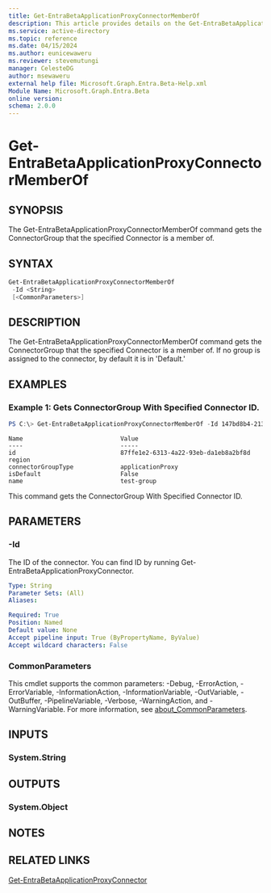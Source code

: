 ```yaml
---
title: Get-EntraBetaApplicationProxyConnectorMemberOf
description: This article provides details on the Get-EntraBetaApplicationProxyConnectorMemberOf command.
ms.service: active-directory
ms.topic: reference
ms.date: 04/15/2024
ms.author: eunicewaweru
ms.reviewer: stevemutungi
manager: CelesteDG
author: msewaweru
external help file: Microsoft.Graph.Entra.Beta-Help.xml
Module Name: Microsoft.Graph.Entra.Beta
online version:
schema: 2.0.0
---
```


# Get-EntraBetaApplicationProxyConnectorMemberOf

## SYNOPSIS
The Get-EntraBetaApplicationProxyConnectorMemberOf command gets the ConnectorGroup that the specified Connector is a member of.

## SYNTAX

```powershell
Get-EntraBetaApplicationProxyConnectorMemberOf
 -Id <String> 
 [<CommonParameters>]
```

## DESCRIPTION
The Get-EntraBetaApplicationProxyConnectorMemberOf command gets the ConnectorGroup that the specified Connector is a member of.
If no group is assigned to the connector, by default it is in 'Default.'

## EXAMPLES

### Example 1: Gets ConnectorGroup With Specified Connector ID.

```powershell
PS C:\> Get-EntraBetaApplicationProxyConnectorMemberOf -Id 147bd8b4-2134-4454-8f2a-1da81cf27917
```

```output
Name                           Value
----                           -----
id                             87ffe1e2-6313-4a22-93eb-da1eb8a2bf8d
region
connectorGroupType             applicationProxy
isDefault                      False
name                           test-group
```
This command gets the ConnectorGroup With Specified Connector ID.

## PARAMETERS

### -Id
The ID of the connector. You can find ID by running Get-EntraBetaApplicationProxyConnector.

```yaml
Type: String
Parameter Sets: (All)
Aliases:

Required: True
Position: Named
Default value: None
Accept pipeline input: True (ByPropertyName, ByValue)
Accept wildcard characters: False
```

### CommonParameters
This cmdlet supports the common parameters: -Debug, -ErrorAction, -ErrorVariable, -InformationAction, -InformationVariable, -OutVariable, -OutBuffer, -PipelineVariable, -Verbose, -WarningAction, and -WarningVariable. For more information, see [about_CommonParameters](https://go.microsoft.com/fwlink/?LinkID=113216).

## INPUTS

### System.String

## OUTPUTS

### System.Object

## NOTES

## RELATED LINKS
[Get-EntraBetaApplicationProxyConnector](Get-EntraBetaApplicationProxyConnector.md)
